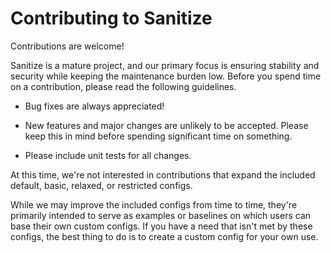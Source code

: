 # Contributing to Sanitize

Contributions are welcome!

Sanitize is a mature project, and our primary focus is ensuring stability and security while keeping the maintenance burden low. Before you spend time on a contribution, please read the following guidelines.

- Bug fixes are always appreciated!

- New features and major changes are unlikely to be accepted. Please keep this in mind before spending significant time on something.

- Please include unit tests for all changes.

At this time, we're not interested in contributions that expand the included default, basic, relaxed, or restricted configs.

While we may improve the included configs from time to time, they're primarily intended to serve as examples or baselines on which users can base their own custom configs. If you have a need that isn't met by these configs, the best thing to do is to create a custom config for your own use.
